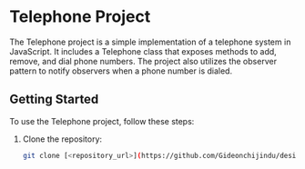 # Telephone Project

The Telephone project is a simple implementation of a telephone system in JavaScript. It includes a Telephone class that exposes methods to add, remove, and dial phone numbers. The project also utilizes the observer pattern to notify observers when a phone number is dialed.

## Getting Started

To use the Telephone project, follow these steps:

1. Clone the repository:

   ```bash
   git clone [<repository_url>](https://github.com/Gideonchijindu/design-pattern.git)https://github.com/Gideonchijindu/design-pattern.git
